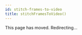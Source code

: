 ```yaml
---
id: stitch-frames-to-video
title: stitchFramesToVideo()
---
```


This page has moved. Redirecting...

<script>
if (typeof window !== "undefined" && typeof window.location !== "undefined") {
window.location.href =
"/docs/renderer/stitch-frames-to-video"
}
</script>
